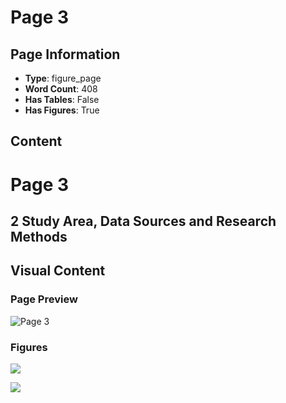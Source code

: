 # Page 3

## Page Information

- **Type**: figure_page
- **Word Count**: 408
- **Has Tables**: False
- **Has Figures**: True

## Content

# Page 3

## 2 Study Area, Data Sources and Research Methods

## Visual Content

### Page Preview

![Page 3](/projects/llms/images/2202.04358v1_page_3.png)

### Figures

![](/projects/llms/figures/2202.04358v1_page_3_figure_1.png)


![](/projects/llms/figures/2202.04358v1_page_3_figure_2.png)

